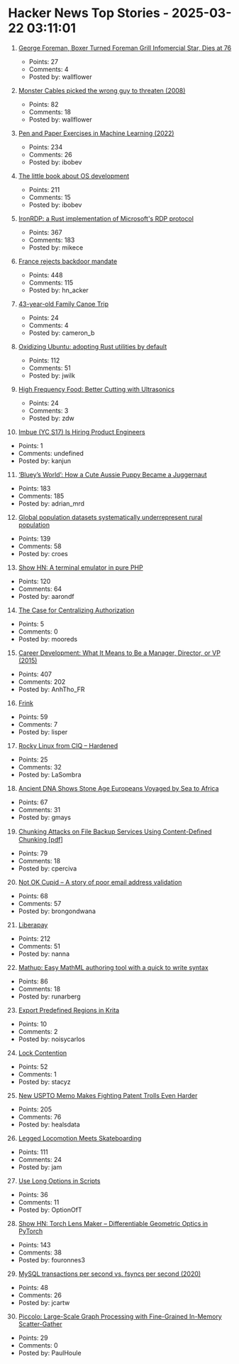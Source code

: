 # Hacker News Top Stories - 2025-03-22 03:11:01

1. [George Foreman, Boxer Turned Foreman Grill Infomercial Star, Dies at 76](https://variety.com/2025/tv/news/george-foreman-boxer-infomercial-star-dies-1236345523/)
   - Points: 27
   - Comments: 4
   - Posted by: wallflower

2. [Monster Cables picked the wrong guy to threaten (2008)](https://www.oncontracts.com/monster-cables-picked-the-wrong-guy-to-threaten/)
   - Points: 82
   - Comments: 18
   - Posted by: wallflower

3. [Pen and Paper Exercises in Machine Learning (2022)](https://arxiv.org/abs/2206.13446)
   - Points: 234
   - Comments: 26
   - Posted by: ibobev

4. [The little book about OS development](https://littleosbook.github.io/)
   - Points: 211
   - Comments: 15
   - Posted by: ibobev

5. [IronRDP: a Rust implementation of Microsoft's RDP protocol](https://github.com/Devolutions/IronRDP)
   - Points: 367
   - Comments: 183
   - Posted by: mikece

6. [France rejects backdoor mandate](https://www.eff.org/deeplinks/2025/03/win-encryption-france-rejects-backdoor-mandate)
   - Points: 448
   - Comments: 115
   - Posted by: hn_acker

7. [43-year-old Family Canoe Trip](https://paddlingmag.com/stories/features/legendary-43-year-family-canoe-story/)
   - Points: 24
   - Comments: 4
   - Posted by: cameron_b

8. [Oxidizing Ubuntu: adopting Rust utilities by default](https://lwn.net/SubscriberLink/1014002/580b8750bf02cf41/)
   - Points: 112
   - Comments: 51
   - Posted by: jwilk

9. [High Frequency Food: Better Cutting with Ultrasonics](https://hackaday.com/2025/03/21/high-frequency-food-better-cutting-with-ultrasonics/)
   - Points: 24
   - Comments: 3
   - Posted by: zdw

10. [Imbue (YC S17) Is Hiring Product Engineers](undefined)
   - Points: 1
   - Comments: undefined
   - Posted by: kanjun

11. [‘Bluey’s World’: How a Cute Aussie Puppy Became a Juggernaut](https://www.hollywoodreporter.com/tv/tv-features/blueys-world-success-puppy-juggernaut-1236164905/)
   - Points: 183
   - Comments: 185
   - Posted by: adrian_mrd

12. [Global population datasets systematically underrepresent rural population](https://www.nature.com/articles/s41467-025-56906-7)
   - Points: 139
   - Comments: 58
   - Posted by: croes

13. [Show HN: A terminal emulator in pure PHP](https://github.com/soloterm/screen)
   - Points: 120
   - Comments: 64
   - Posted by: aarondf

14. [The Case for Centralizing Authorization](https://www.aserto.com/blog/the-case-for-centralizing-authorization)
   - Points: 5
   - Comments: 0
   - Posted by: mooreds

15. [Career Development: What It Means to Be a Manager, Director, or VP (2015)](https://kellblog.com/2015/03/08/career-development-what-it-really-means-to-be-a-manager-director-or-vp/)
   - Points: 407
   - Comments: 202
   - Posted by: AnhTho_FR

16. [Frink](https://frinklang.org/)
   - Points: 59
   - Comments: 7
   - Posted by: lisper

17. [Rocky Linux from CIQ – Hardened](https://ciq.com/products/rocky-linux/hardened/)
   - Points: 25
   - Comments: 32
   - Posted by: LaSombra

18. [Ancient DNA Shows Stone Age Europeans Voyaged by Sea to Africa](https://www.nature.com/articles/d41586-025-00764-2)
   - Points: 67
   - Comments: 31
   - Posted by: gmays

19. [Chunking Attacks on File Backup Services Using Content-Deﬁned Chunking [pdf]](https://www.daemonology.net/blog/chunking-attacks.pdf)
   - Points: 79
   - Comments: 18
   - Posted by: cperciva

20. [Not OK Cupid – A story of poor email address validation](https://www.fastmail.com/blog/not-ok-cupid/)
   - Points: 68
   - Comments: 57
   - Posted by: brongondwana

21. [Liberapay](https://en.liberapay.com/)
   - Points: 212
   - Comments: 51
   - Posted by: nanna

22. [Mathup: Easy MathML authoring tool with a quick to write syntax](https://mathup.xyz/)
   - Points: 86
   - Comments: 18
   - Posted by: runarberg

23. [Export Predefined Regions in Krita](https://github.com/aldanasjuan/krita_export_region)
   - Points: 10
   - Comments: 2
   - Posted by: noisycarlos

24. [Lock Contention](https://maksimkita.com/blog/lock-contention.html)
   - Points: 52
   - Comments: 1
   - Posted by: stacyz

25. [New USPTO Memo Makes Fighting Patent Trolls Even Harder](https://www.eff.org/deeplinks/2025/03/new-uspto-memo-makes-fighting-patent-trolls-even-harder)
   - Points: 205
   - Comments: 76
   - Posted by: healsdata

26. [Legged Locomotion Meets Skateboarding](https://umich-curly.github.io/DHAL/)
   - Points: 111
   - Comments: 24
   - Posted by: jam

27. [Use Long Options in Scripts](https://matklad.github.io/2025/03/21/use-long-options-in-scripts.html)
   - Points: 36
   - Comments: 11
   - Posted by: OptionOfT

28. [Show HN: Torch Lens Maker – Differentiable Geometric Optics in PyTorch](https://victorpoughon.github.io/torchlensmaker/)
   - Points: 143
   - Comments: 38
   - Posted by: fouronnes3

29. [MySQL transactions per second vs. fsyncs per second (2020)](https://sirupsen.com/napkin/problem-10-mysql-transactions-per-second)
   - Points: 48
   - Comments: 26
   - Posted by: jcartw

30. [Piccolo: Large-Scale Graph Processing with Fine-Grained In-Memory Scatter-Gather](https://arxiv.org/abs/2503.05116)
   - Points: 29
   - Comments: 0
   - Posted by: PaulHoule

